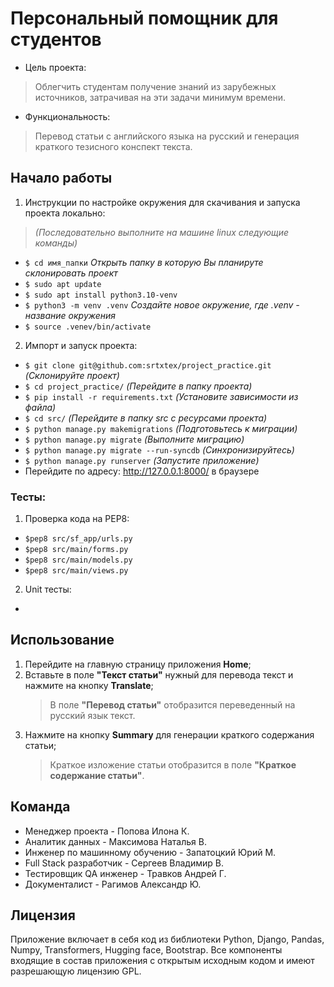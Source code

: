 # Персональный помощник для студентов
- Цель проекта:
> Облегчить студентам получение знаний из зарубежных источников, затрачивая на эти задачи минимум времени.

- Функциональность:
> Перевод статьи с английского языка на русский и генерация краткого тезисного конспект текста. 

## Начало работы
1. Инструкции по настройке окружения для скачивания и запуска проекта локально:
>*(Последовательно выполните на машине linux следующие команды)*
- `$ cd имя_папки` *Открыть папку в которую Вы планируте склонировать проект*
- `$ sudo apt update`
- `$ sudo apt install python3.10-venv`
- `$ python3 -m venv .venv` *Создайте новое окружение, где .venv - название окружения*
- `$ source .venev/bin/activate`
  
2. Импорт и запуск проекта:
- `$ git clone git@github.com:srtxtex/project_practice.git` *(Склонируйте проект)*
- `$ cd project_practice/` *(Перейдите в папку проекта)*
- `$ pip install -r requirements.txt` *(Установите зависимости из файла)*
- `$ cd src/` *(Перейдите в папку src  с ресурсами проекта)*
- `$ python manage.py makemigrations` *(Подготовьтесь к миграции)*
- `$ python manage.py migrate` *(Выполните миграцию)*
- `$ python manage.py migrate --run-syncdb` *(Синхронизируйтесь)*
- `$ python manage.py runserver` *(Запустите приложение)*
- Перейдите по адресу: http://127.0.0.1:8000/ в браузере

### Тесты:
1. Проверка кода на PEP8:
- `$pep8 src/sf_app/urls.py`
- `$pep8 src/main/forms.py`
- `$pep8 src/main/models.py`
- `$pep8 src/main/views.py`
2. Unit тесты:
- 

## Использование
1. Перейдите на главную страницу приложения **Home**;
2. Вставьте в поле **"Текст статьи"** нужный для перевода текст и нажмите на кнопку **Translate**;
   > В поле **"Перевод статьи"** отобразится переведенный на русский язык текст.
3. Нажмите на кнопку **Summary** для генерации краткого содержания статьи;
   > Краткое изложение статьи отобразится в поле **"Краткое содержание статьи"**.

## Команда
- Менеджер проекта - Попова Илона К.
- Аналитик данных - Максимова Наталья В.
- Инженер по машинному обучению - Запатоцкий Юрий М.
- Full Stack разработчик - Сергеев Владимир В.
- Тестировщик QA инженер - Травков Андрей Г.
- Документалист - Рагимов Александр Ю.

## Лицензия
Приложение включает в себя код из библиотеки Python, Django, Pandas, Numpy, Transformers, Hugging face, Bootstrap.
Все компоненты входящие в состав приложения с открытым исходным кодом и имеют разрешающую лицензию GPL.

